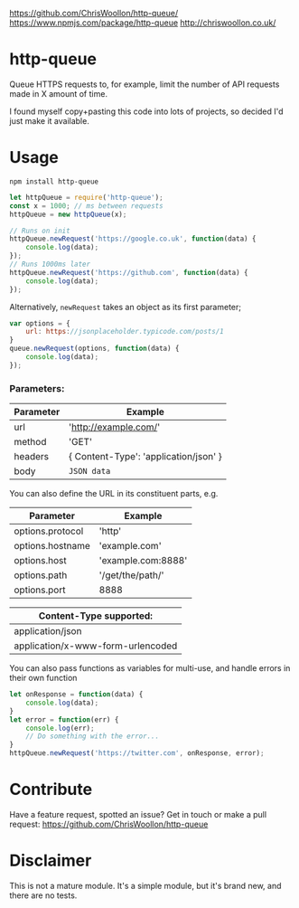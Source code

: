 https://github.com/ChrisWoollon/http-queue/
https://www.npmjs.com/package/http-queue
http://chriswoollon.co.uk/

# http-queue
Queue HTTPS requests to, for example, limit the number of API requests made in X amount of time.

I found myself copy+pasting this code into lots of projects, so decided I'd just make it available.

# Usage

```
npm install http-queue
```

```javascript
let httpQueue = require('http-queue');
const x = 1000; // ms between requests
httpQueue = new httpQueue(x);

// Runs on init
httpQueue.newRequest('https://google.co.uk', function(data) {
	console.log(data);
});
// Runs 1000ms later
httpQueue.newRequest('https://github.com', function(data) {
	console.log(data);
});
```

Alternatively, `newRequest` takes an object as its first parameter;

```javascript
var options = {
	url: https://jsonplaceholder.typicode.com/posts/1
}
queue.newRequest(options, function(data) {
	console.log(data);
});
```

### Parameters:

| Parameter | Example |
| ------------- | ------------------------------------- |
| url | 'http://example.com/' |
| method | 'GET' |
| headers | { Content-Type': 'application/json' } |
| body | `JSON data` |

You can also define the URL in its constituent parts, e.g.

| Parameter | Example |
| ------------- | ------------------------------------- |
| options.protocol | 'http' |
| options.hostname | 'example.com' |
| options.host | 'example.com:8888' |
| options.path | '/get/the/path/' |
| options.port | 8888 |

| Content-Type supported: |
| ------------------------------------- |
| application/json |
| application/x-www-form-urlencoded |

You can also pass functions as variables for multi-use, and handle errors in their own function
```javascript
let onResponse = function(data) {
	console.log(data);
}
let error = function(err) {
	console.log(err);
	// Do something with the error...
}
httpQueue.newRequest('https://twitter.com', onResponse, error);
```

# Contribute
Have a feature request, spotted an issue? Get in touch or make a pull request: 
https://github.com/ChrisWoollon/http-queue

# Disclaimer
This is not a mature module. It's a simple module, but it's brand new, and there are no tests.